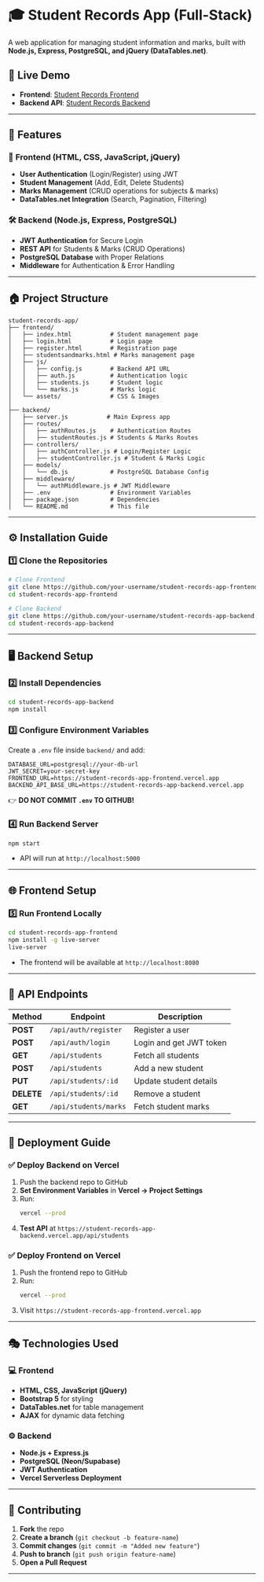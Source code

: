 # 🎓 Student Records App (Full-Stack)

A web application for managing student information and marks, built with **Node.js, Express, PostgreSQL, and jQuery (DataTables.net)**.  

## 🚀 Live Demo
- **Frontend**: [Student Records Frontend](https://student-records-app-frontend.vercel.app)  
- **Backend API**: [Student Records Backend](https://student-records-app-backend.vercel.app)  

---

## 📌 Features
### 🎯 **Frontend (HTML, CSS, JavaScript, jQuery)**
- **User Authentication** (Login/Register) using JWT  
- **Student Management** (Add, Edit, Delete Students)  
- **Marks Management** (CRUD operations for subjects & marks)  
- **DataTables.net Integration** (Search, Pagination, Filtering)  

### 🛠 **Backend (Node.js, Express, PostgreSQL)**
- **JWT Authentication** for Secure Login  
- **REST API** for Students & Marks (CRUD Operations)  
- **PostgreSQL Database** with Proper Relations  
- **Middleware** for Authentication & Error Handling  

---

## 🏠 **Project Structure**
```
student-records-app/
├── frontend/
│   ├── index.html           # Student management page
│   ├── login.html           # Login page
│   ├── register.html        # Registration page
│   ├── studentsandmarks.html # Marks management page
│   ├── js/
│   │   ├── config.js        # Backend API URL
│   │   ├── auth.js          # Authentication logic
│   │   ├── students.js      # Student logic
│   │   └── marks.js         # Marks logic
│   └── assets/              # CSS & Images
│
├── backend/
│   ├── server.js           # Main Express app
│   ├── routes/
│   │   ├── authRoutes.js    # Authentication Routes
│   │   ├── studentRoutes.js # Students & Marks Routes
│   ├── controllers/
│   │   ├── authController.js # Login/Register Logic
│   │   ├── studentController.js # Student & Marks Logic
│   ├── models/
│   │   └── db.js            # PostgreSQL Database Config
│   ├── middleware/
│   │   └── authMiddleware.js # JWT Middleware
│   ├── .env                 # Environment Variables
│   ├── package.json         # Dependencies
│   └── README.md            # This file
```

---

## ⚙️ **Installation Guide**
### 1️⃣ **Clone the Repositories**
```bash
# Clone Frontend
git clone https://github.com/your-username/student-records-app-frontend.git
cd student-records-app-frontend

# Clone Backend
git clone https://github.com/your-username/student-records-app-backend.git
cd student-records-app-backend
```

---

## 🖥 **Backend Setup**
### 2️⃣ **Install Dependencies**
```bash
cd student-records-app-backend
npm install
```

### 3️⃣ **Configure Environment Variables**
Create a `.env` file inside `backend/` and add:
```
DATABASE_URL=postgresql://your-db-url
JWT_SECRET=your-secret-key
FRONTEND_URL=https://student-records-app-frontend.vercel.app
BACKEND_API_BASE_URL=https://student-records-app-backend.vercel.app
```
👉 **DO NOT COMMIT `.env` TO GITHUB!**  

### 4️⃣ **Run Backend Server**
```bash
npm start
```
- API will run at `http://localhost:5000`  

---

## 🌐 **Frontend Setup**
### 5️⃣ **Run Frontend Locally**
```bash
cd student-records-app-frontend
npm install -g live-server
live-server
```
- The frontend will be available at `http://localhost:8080`

---

## 🔗 **API Endpoints**
| Method | Endpoint | Description |
|--------|---------|-------------|
| **POST** | `/api/auth/register` | Register a user |
| **POST** | `/api/auth/login` | Login and get JWT token |
| **GET** | `/api/students` | Fetch all students |
| **POST** | `/api/students` | Add a new student |
| **PUT** | `/api/students/:id` | Update student details |
| **DELETE** | `/api/students/:id` | Remove a student |
| **GET** | `/api/students/marks` | Fetch student marks |

---

## 🚀 **Deployment Guide**
### ✅ **Deploy Backend on Vercel**
1. Push the backend repo to GitHub
2. **Set Environment Variables** in **Vercel → Project Settings**
3. Run:
   ```bash
   vercel --prod
   ```
4. **Test API** at `https://student-records-app-backend.vercel.app/api/students`

### ✅ **Deploy Frontend on Vercel**
1. Push the frontend repo to GitHub
2. Run:
   ```bash
   vercel --prod
   ```
3. Visit `https://student-records-app-frontend.vercel.app`

---

## 🎭 **Technologies Used**
### 💻 **Frontend**
- **HTML, CSS, JavaScript (jQuery)**
- **Bootstrap 5** for styling
- **DataTables.net** for table management
- **AJAX** for dynamic data fetching

### ⚙️ **Backend**
- **Node.js + Express.js**
- **PostgreSQL (Neon/Supabase)**
- **JWT Authentication**
- **Vercel Serverless Deployment**

---

## 🤝 **Contributing**
1. **Fork** the repo  
2. **Create a branch** (`git checkout -b feature-name`)  
3. **Commit changes** (`git commit -m "Added new feature"`)  
4. **Push to branch** (`git push origin feature-name`)  
5. **Open a Pull Request**  

---

